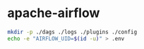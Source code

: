 # apache-airflow

```sh
mkdir -p ./dags ./logs ./plugins ./config
echo -e "AIRFLOW_UID=$(id -u)" > .env
```